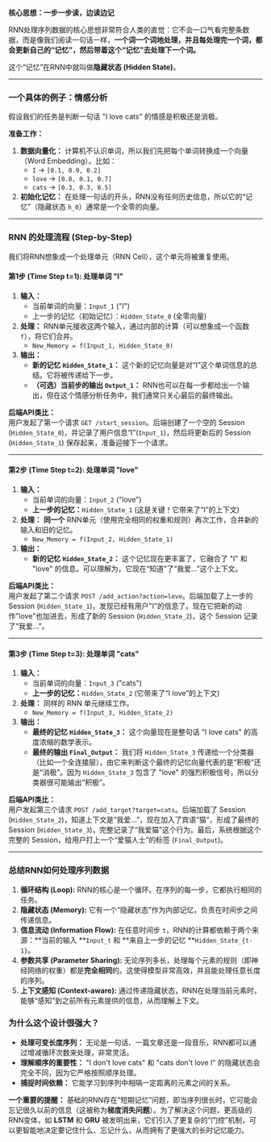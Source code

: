 **核心思想：一步一步读，边读边记**

RNN处理序列数据的核心思想非常符合人类的直觉：它不会一口气看完整条数据，而是像我们阅读一句话一样，**一个词一个词地处理，并且每处理完一个词，都会更新自己的“记忆”，然后带着这个“记忆”去处理下一个词。**

这个“记忆”在RNN中就叫做**隐藏状态 (Hidden State)**。

---

### 一个具体的例子：情感分析
假设我们的任务是判断一句话 "I love cats" 的情感是积极还是消极。

**准备工作：**

1. **数据向量化：** 计算机不认识单词，所以我们先把每个单词转换成一个向量（Word Embedding）。比如：
    - `I` -> `[0.1, 0.9, 0.2]`
    - `love` -> `[0.8, 0.1, 0.7]`
    - `cats` -> `[0.3, 0.3, 0.5]`
2. **初始化记忆：** 在处理一句话的开头，RNN没有任何历史信息，所以它的“记忆”（隐藏状态 `h_0`）通常是一个全零的向量。

---

### RNN 的处理流程 (Step-by-Step)
我们将RNN想象成一个处理单元（RNN Cell），这个单元将被重复使用。

#### **第1步 (Time Step t=1): 处理单词 "I"**
1. **输入：**
    - 当前单词的向量：`Input_1` ("I")
    - 上一步的记忆（初始记忆）：`Hidden_State_0` (全零向量)
2. **处理：** RNN单元接收这两个输入，通过内部的计算（可以想象成一个函数 `f`），将它们合并。
    - `New_Memory = f(Input_1, Hidden_State_0)`
3. **输出：**
    - **新的记忆 **`Hidden_State_1`**：** 这个新的记忆向量是对“I”这个单词信息的总结。它将被传递给下一步。
    - **（可选）当前步的输出 **`Output_1`**：** RNN也可以在每一步都给出一个输出，但在这个情感分析任务中，我们通常只关心最后的最终输出。

**后端API类比：**  
用户发起了第一个请求 `GET /start_session`。后端创建了一个空的 Session (`Hidden_State_0`)，并记录了用户信息“I”(`Input_1`)，然后将更新后的 Session (`Hidden_State_1`) 保存起来，准备迎接下一个请求。

---

#### **第2步 (Time Step t=2): 处理单词 "love"**
1. **输入：**
    - 当前单词的向量：`Input_2` ("love")
    - **上一步的记忆：**`Hidden_State_1` (这是关键！它带来了“I”的上下文)
2. **处理：** **同一个** RNN单元（使用完全相同的权重和规则）再次工作，合并新的输入和旧的记忆。
    - `New_Memory = f(Input_2, Hidden_State_1)`
3. **输出：**
    - **新的记忆 **`Hidden_State_2`**：** 这个记忆现在更丰富了，它融合了 "I" 和 "love" 的信息。可以理解为，它现在“知道”了“我爱...”这个上下文。

**后端API类比：**  
用户发起了第二个请求 `POST /add_action?action=love`。后端加载了上一步的 Session (`Hidden_State_1`)，发现已经有用户"I"的信息了。现在它把新的动作"love"也加进去，形成了新的 Session (`Hidden_State_2`)，这个 Session 记录了“我爱...”。

---

#### **第3步 (Time Step t=3): 处理单词 "cats"**
1. **输入：**
    - 当前单词的向量：`Input_3` ("cats")
    - **上一步的记忆：**`Hidden_State_2` (它带来了“I love”的上下文)
2. **处理：** 同样的 RNN 单元继续工作。
    - `New_Memory = f(Input_3, Hidden_State_2)`
3. **输出：**
    - **最终的记忆 **`Hidden_State_3`**：** 这个向量现在是整句话 "I love cats" 的高度浓缩的数学表示。
    - **最终的输出 **`Final_Output`**：** 我们将 `Hidden_State_3` 传递给一个分类器（比如一个全连接层），由它来判断这个最终的记忆向量代表的是“积极”还是“消极”。因为 `Hidden_State_3` 包含了 "love" 的强烈积极信号，所以分类器很可能输出“积极”。

**后端API类比：**  
用户发起第三个请求 `POST /add_target?target=cats`。后端加载了 Session (`Hidden_State_2`)，知道上下文是“我爱...”，现在加入了宾语“猫”，形成了最终的 Session (`Hidden_State_3`)，完整记录了“我爱猫”这个行为。最后，系统根据这个完整的 Session，给用户打上一个“爱猫人士”的标签 (`Final_Output`)。

---

### 总结RNN如何处理序列数据
1. **循环结构 (Loop):** RNN的核心是一个循环。在序列的每一步，它都执行相同的任务。
2. **隐藏状态 (Memory):** 它有一个“隐藏状态”作为内部记忆，负责在时间步之间传递信息。
3. **信息流动 (Information Flow):** 在任意时间步 `t`，RNN的计算都依赖于两个来源：**当前的输入 **`Input_t` 和 **来自上一步的记忆 **`Hidden_State_{t-1}`。
4. **参数共享 (Parameter Sharing):** 无论序列多长，处理每个元素的规则（即神经网络的权重）都是**完全相同**的。这使得模型非常高效，并且能处理任意长度的序列。
5. **上下文感知 (Context-aware):** 通过传递隐藏状态，RNN在处理当前元素时，能够“感知”到之前所有元素提供的信息，从而理解上下文。

### 为什么这个设计很强大？
+ **处理可变长度序列：** 无论是一句话、一篇文章还是一段音乐，RNN都可以通过增减循环次数来处理，非常灵活。
+ **理解顺序的重要性：** "I don't love cats" 和 "cats don't love I" 的隐藏状态会完全不同，因为它严格按照顺序处理。
+ **捕捉时间依赖：** 它能学习到序列中相隔一定距离的元素之间的关系。

**一个重要的提醒：** 基础的RNN存在“短期记忆”问题，即当序列很长时，它可能会忘记很久以前的信息（这被称为**梯度消失问题**）。为了解决这个问题，更高级的RNN变体，如 **LSTM** 和 **GRU** 被发明出来，它们引入了更复杂的“门控”机制，可以更智能地决定要记住什么、忘记什么，从而拥有了更强大的长时记忆能力。

